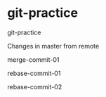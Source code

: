 # git-practice
git-practice

Changes in master from remote

merge-commit-01

rebase-commit-01

rebase-commit-02

